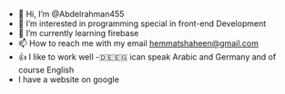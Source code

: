 - 👋 Hi, I’m @Abdelrahman455
- 👀 I’m interested in programming special in front-end Development
- 🌱 I’m currently learning firebase
- 📫 How to reach me with my email hemmatshaheen@gmail.com
- 👍 I like to work well 
-🇩🇪🇪🇬 ican speak Arabic and Germany and of course English
- I have a website on google
<!---
Abdelrahman455/Abdelrahman455 is a ✨ special ✨ repository because its `README.md` (this file) appears on your GitHub profile.
You can click the Preview link to take a look at your changes.
--->
